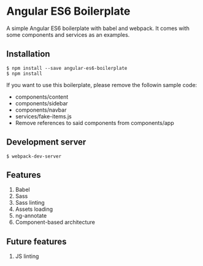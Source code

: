 # Angular ES6 Boilerplate

A simple Angular ES6 boilerplate with babel and webpack. It comes with some components and services as an examples.

## Installation

```
$ npm install --save angular-es6-boilerplate
$ npm install
```

If you want to use this boilerplate, please remove the followin sample code:
* components/content
* components/sidebar
* components/navbar
* services/fake-items.js
* Remove references to said components from components/app

## Development server

```
$ webpack-dev-server
```

## Features

1. Babel
1. Sass
1. Sass linting
1. Assets loading
1. ng-annotate
1. Component-based architecture

## Future features

1. JS linting
